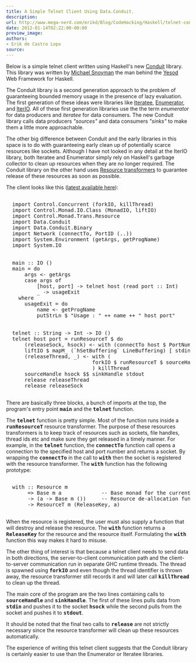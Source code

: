 ```yaml
---
title: A Simple Telnet Client Using Data.Conduit.
description:
url: http://www.mega-nerd.com/erikd/Blog/CodeHacking/Haskell/telnet-conduit.html
date: 2012-01-14T02:22:00-00:00
preview_image:
authors:
- Erik de Castro Lopo
source:
---
```




<p>
Below is a simple telnet client written using Haskell's new
	<a href="http://hackage.haskell.org/package/conduit/">
	Conduit</a>
library.
This library was written by
	<a href="http://www.snoyman.com/">Michael Snoyman</a>
the man behind the
	<a href="http://www.yesodweb.com/">
	Yesod</a>
Web Framework for Haskell.
</p>

<p>
The Conduit library is a second generation approach to the problem of
guaranteeing bounded memory usage in the presence of lazy evaluation.
The first generation of these ideas were libraries like
	<a href="http://hackage.haskell.org/package/iteratee">
	Iteratee</a>,
	<a href="http://hackage.haskell.org/package/enumerator">
	Enumerator</a>,
and
	<a href="http://hackage.haskell.org/package/iterIO">
	IterIO</a>.
All of these first generation libraries use the the term <i>enumerator</i>
for data producers and <i>iteratee</i> for data consumers.
The new Conduit library calls data producers <i>&quot;sources&quot;</i> and data consumers
<i>&quot;sinks&quot;</i> to make them a little more approachable.
</p>

<p>
The other big difference between Conduit and the early libraries in this space
is to do with guaranteeing early clean up of potentially scarce resources like
sockets.
Although I have not looked in any detail at the IterIO library, both Iteratee and
Enumerator simply rely on Haskell's garbage collector to clean up resources
when they are no longer required.
The Conduit library on the other hand uses
	<a href="http://hackage.haskell.org/packages/archive/conduit/latest/doc/html/Control-Monad-Trans-Resource.html">
	Resource transformers</a>
to guarantee release of these resources as soon as possible.
</p>

<p>
The client looks like this
(<a href="https://gist.github.com/1596792">latest available here</a>):
</p>

<pre class="code">

  import Control.Concurrent (forkIO, killThread)
  import Control.Monad.IO.Class (MonadIO, liftIO)
  import Control.Monad.Trans.Resource
  import Data.Conduit
  import Data.Conduit.Binary
  import Network (connectTo, PortID (..))
  import System.Environment (getArgs, getProgName)
  import System.IO


  main :: IO ()
  main = do
      args &lt;- getArgs
      case args of
          [host, port] -&gt; telnet host (read port :: Int)
          _ -&gt; usageExit
    where
      usageExit = do
          name &lt;- getProgName
          putStrLn $ &quot;Usage : &quot; ++ name ++ &quot; host port&quot;


  telnet :: String -&gt; Int -&gt; IO ()
  telnet host port = runResourceT $ do
      (releaseSock, hsock) &lt;- with (connectTo host $ PortNumber $ fromIntegral port) hClose
      liftIO $ mapM_ (`hSetBuffering` LineBuffering) [ stdin, stdout, hsock ]
      (releaseThread, _) &lt;- with (
                            forkIO $ runResourceT $ sourceHandle stdin $$ sinkHandle hsock
                            ) killThread
      sourceHandle hsock $$ sinkHandle stdout
      release releaseThread
      release releaseSock

</pre>

<p>
There are basically three blocks, a bunch of imports at the top, the program's
entry point <b><tt>main</tt></b> and the <b><tt>telnet</tt></b> function.
</p>

<p>
The <b><tt>telnet</tt></b> function is pretty simple.
Most of the function runs inside a <b><tt>runResourceT</tt></b> resource
transformer.
The purpose of these resources transformers is to keep track of resources such
as sockets, file handles, thread ids etc and make sure they get released in a
timely manner.
For example, in the <b><tt>telnet</tt></b> function, the <b><tt>connectTo</tt></b>
function call opens a connection to the specified host and port number and
returns a socket.
By wrapping the <b><tt>connectTo</tt></b> in the call to <b><tt>with</tt></b>
then the socket is registered with the resource transformer.
The <b><tt>with</tt></b> function has the following prototype:
</p>

<pre class="code">

  with :: Resource m
       =&gt; Base m a             -- Base monad for the current monad stack
       -&gt; (a -&gt; Base m ())     -- Resource de-allocation function
       -&gt; ResourceT m (ReleaseKey, a)

</pre>

<p>
When the resource is registered, the user must also supply a function that will
destroy and release the resource.
The <b><tt>with</tt></b> function returns a <b><tt>ReleaseKey</tt></b> for the
resource and the resource itself.
Formulating the <b><tt>with</tt></b> function this way makes it hard to misuse.
</p>

<p>
The other thing of interest is that because a telnet client needs to send data
in both directions, the server-to-client communication path and the
client-to-server communication run in separate GHC runtime threads.
The thread is spawned using <b><tt>forkIO</tt></b> and even though the thread
identifier is thrown away, the resource transformer still records it and will
later call <b><tt>killThread</tt></b> to clean up the thread.
</p>

<p>
The main core of the program are the two lines containing calls to
<b><tt>sourceHandle</tt></b> and <b><tt>sinkHandle</tt></b>.
The first of these lines pulls data from <b><tt>stdin</tt></b> and pushes it to
the socket <b><tt>hsock</tt></b> while the second pulls from the socket and
pushes it to <b><tt>stdout</tt></b>.
</p>

<p>
It should be noted that the final two calls to <b><tt>release</tt></b> are not
strictly necessary since the resource transformer will clean up these resources
automatically.
</p>

<p>
The experience of writing this telnet client suggests that the Conduit library
is certainly easier to use than the Enumerator or Iteratee libraries.
</p>


